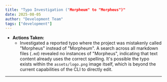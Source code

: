 ```yaml
---
title: "Typo Investigation ("Morpheum" to "Morpheus")"
date: 2025-08-05
author: "Development Team"
tags: ["development"]
---
```


- **Actions Taken:**
  - Investigated a reported typo where the project was mistakenly called
    "Morpheus" instead of "Morpheum". A search across all markdown files (`.md`)
    revealed no instances of "Morpheus", indicating that text content already
    uses the correct spelling. It's possible the typo exists within the
    `assets/logo.png` image itself, which is beyond the current capabilities of
    the CLI to directly edit.

---